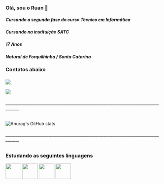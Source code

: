 ### Olá, sou o Ruan 👋

<h5>Cursando a segunda fase do curso Técnico em Informática</h5>
<h5>Cursando na instituição SATC</h5>
<h5>17 Anos </h5>
<h5>Natural de Forquilhinha / Santa Catarina</h5>


<h3>Contatos abaixo<h3>
  
<div>
  <a href="https://instagram.com/ruanfiorimarcelino_?utm_source=qr&igshid=MzNlNGNkZWQ4Mg%3D%3D" target="_blank"><img loading="lazy" src="https://img.shields.io/badge/-Instagram-%23E4405F?style=for-the-badge&logo=instagram&logoColor=white" target="_blank"></a>  

  <a href = "mailto:ruanfiorimarcelino@gmail.com"><img loading="lazy" src="https://img.shields.io/badge/Gmail-D14836?style=for-the-badge&logo=gmail&logoColor=white" target="_blank"></a>
</div>
<h6>_____________________________________________________________________________________</h6>

![Anurag's GitHub stats](https://github-readme-stats.vercel.app/api?username=RuanFioriMarcelino&show_icons=true&theme=radical)

<h6>_____________________________________________________________________________________</h6>

<h3>Estudando as seguintes linguagens</h3>


<div>
     <img src="https://cdn.jsdelivr.net/gh/devicons/devicon/icons/python/python-original.svg" width="50"/> 
     <img src="https://cdn.jsdelivr.net/gh/devicons/devicon/icons/html5/html5-original.svg" width="50"/>
     <img src="https://cdn.jsdelivr.net/gh/devicons/devicon/icons/cplusplus/cplusplus-original.svg" width="50" />
      <img src="https://cdn.jsdelivr.net/gh/devicons/devicon/icons/arduino/arduino-original.svg" width="50"/>
</div
